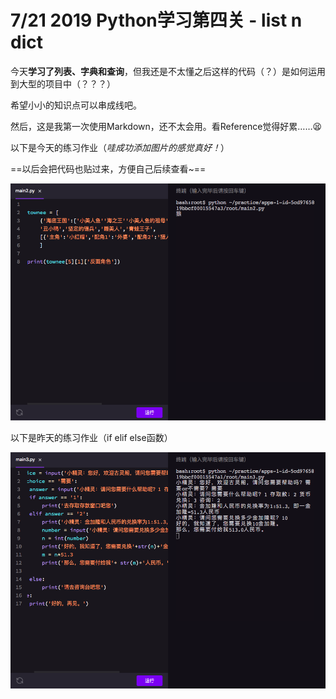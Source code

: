 # 7/21 2019 Python学习第四关 - list n dict

今天**学习了列表、字典和查询**，但我还是不太懂之后这样的代码（？）是如何运用到大型的项目中（？？？）

希望小小的知识点可以串成线吧。

然后，这是我第一次使用Markdown，还不太会用。看Reference觉得好累……😫

以下是今天的练习作业（*哇成功添加图片的感觉真好！*）

==以后会把代码也贴过来，方便自己后续查看~==

![Alt text](https://github.com/meowwding/Markdown-Photos/blob/master/第四关.png)



以下是昨天的练习作业（if elif else函数）

![Alt text](https://github.com/meowwding/Markdown-Photos/blob/master/第三关.png)
